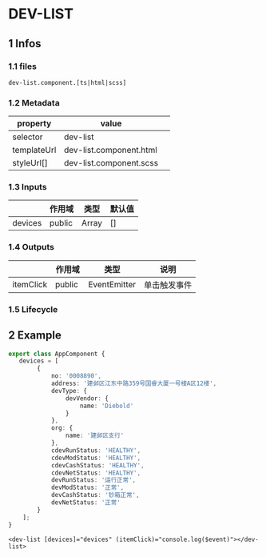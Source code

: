 # DEV-LIST

## 1 Infos
### 1.1 files

`dev-list.component.[ts|html|scss]`

### 1.2 Metadata

| property | value |  |
| --- | --- | --- |
| selector | dev-list |  |
| templateUrl | dev-list.component.html |  |
| styleUrl[] | dev-list.component.scss |  |

### 1.3 Inputs

|  | 作用域 | 类型 | 默认值 |
| --- | --- | --- | --- |
| devices | public | Array | [] |

### 1.4 Outputs

|   | 作用域 | 类型 | 说明 |
| --- | --- | --- | --- |
| itemClick | public  | EventEmitter | 单击触发事件 |

### 1.5 Lifecycle

## 2 Example

```typescript
export class AppComponent {
   devices = [
        {
            no: '0008890',
            address: '建邺区江东中路359号国睿大厦一号楼A区12楼',
            devType: {
                devVendor: {
                    name: 'Diebold'
                }
            },
            org: {
                name: '建邺区支行'
            },
            cdevRunStatus: 'HEALTHY',
            cdevModStatus: 'HEALTHY',
            cdevCashStatus: 'HEALTHY',
            cdevNetStatus: 'HEALTHY',
            devRunStatus: '运行正常',
            devModStatus: '正常',
            devCashStatus: '钞箱正常',
            devNetStatus: '正常'
        }
    ];
}
```

```
<dev-list [devices]="devices" (itemClick)="console.log($event)"></dev-list>
```

